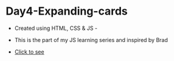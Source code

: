 # Day4-Expanding-cards


* Created using HTML, CSS & JS - 
*  This is the part of my JS learning series and inspired by Brad

* [Click to see](https://rajab1691.github.io/Day5-Progress-Steps/)
